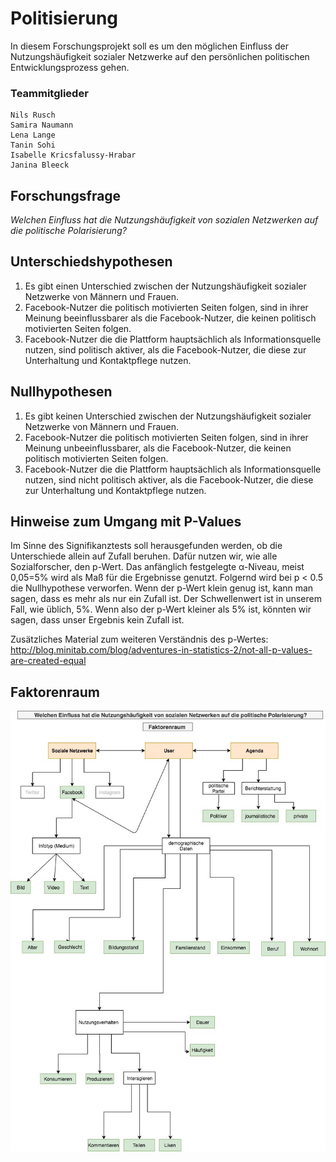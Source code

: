 # Politisierung

In diesem Forschungsprojekt soll es um den möglichen Einfluss der Nutzungshäufigkeit sozialer Netzwerke auf den persönlichen politischen Entwicklungsprozess gehen. 


### Teammitglieder
```
Nils Rusch
Samira Naumann
Lena Lange
Tanin Sohi
Isabelle Kricsfalussy-Hrabar
Janina Bleeck
```

## Forschungsfrage

_Welchen Einfluss hat die Nutzungshäufigkeit von sozialen Netzwerken auf die politische Polarisierung?_

## Unterschiedshypothesen

1. Es gibt einen Unterschied zwischen der Nutzungshäufigkeit sozialer Netzwerke von Männern und Frauen.
2. Facebook-Nutzer die politisch motivierten Seiten folgen, sind in ihrer Meinung beeinflussbarer als die Facebook-Nutzer, die keinen politisch motivierten Seiten folgen.
3. Facebook-Nutzer die die Plattform hauptsächlich als Informationsquelle nutzen, sind politisch aktiver, als die Facebook-Nutzer, die diese zur Unterhaltung und Kontaktpflege nutzen. 

## Nullhypothesen

1. Es gibt keinen Unterschied zwischen der Nutzungshäufigkeit sozialer Netzwerke von Männern und Frauen.
2. Facebook-Nutzer die politisch motivierten Seiten folgen, sind in ihrer Meinung unbeeinflussbarer, als die Facebook-Nutzer, die keinen politisch motivierten Seiten folgen.
3. Facebook-Nutzer die die Plattform hauptsächlich als Informationsquelle nutzen, sind nicht politisch aktiver, als die Facebook-Nutzer, die diese zur Unterhaltung und Kontaktpflege nutzen. 


## Hinweise zum Umgang mit P-Values

Im Sinne des Signifikanztests soll herausgefunden werden, ob die Unterschiede allein auf Zufall beruhen. Dafür nutzen wir, wie alle Sozialforscher, den p-Wert. 
Das anfänglich festgelegte α-Niveau, meist 0,05=5% wird als Maß für die Ergebnisse genutzt. Folgernd wird bei p < 0.5 die Nullhypothese verworfen. 
Wenn der p-Wert klein genug ist, kann man sagen, dass es mehr als nur ein Zufall ist. Der Schwellenwert ist in unserem Fall, wie üblich, 5%. Wenn also der p-Wert kleiner als 5% ist, könnten wir sagen, dass unser Ergebnis kein Zufall ist. 

Zusätzliches Material zum weiteren Verständnis des p-Wertes: http://blog.minitab.com/blog/adventures-in-statistics-2/not-all-p-values-are-created-equal


## Faktorenraum

![tooltip](images/Faktorenraum.jpg)




